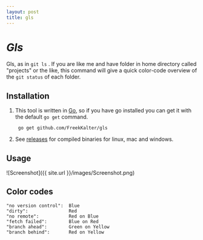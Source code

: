 ```yaml
---
layout: post
title: gls
---
```


# *Gls*

Gls, as in `git ls` . If you are like me and have folder in home directory called "projects" or the like, this command will give a quick color-code
overview of the `git status` of each folder.

## Installation

1. This tool is written in [Go](http://golang.org), so if you have go installed you can get it with the default `go get` command.

        go get github.com/FreekKalter/gls

2. See [releases](http://github.com/FreekKalter/gls/releases) for compiled binaries for linux, mac and windows.

## Usage

![Screenshot]({{ site.url }}/images/Screenshot.png)


## Color codes

	"no version control":  Blue
	"dirty":               Red
	"no remote":           Red on Blue
	"fetch failed":        Blue on Red
	"branch ahead":        Green on Yellow
	"branch behind":       Red on Yellow


